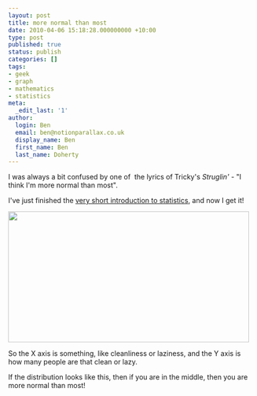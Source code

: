 ```yaml
---
layout: post
title: more normal than most
date: 2010-04-06 15:18:28.000000000 +10:00
type: post
published: true
status: publish
categories: []
tags:
- geek
- graph
- mathematics
- statistics
meta:
  _edit_last: '1'
author:
  login: Ben
  email: ben@notionparallax.co.uk
  display_name: Ben
  first_name: Ben
  last_name: Doherty
---
```

<p>I was always a bit confused by one of  the lyrics of Tricky's <em>Struglin'</em> - "I think I'm more normal than most".</p>
<p>I've just finished the <a title="you can buy it from amazon, woooo" href="http://www.amazon.co.uk/Statistics-Very-Short-Introduction-Introductions/dp/019923356X">very short introduction to statistics</a>, and now I get it!</p>
<p><a href="http://www.notionparallax.co.uk/wordpress/wp-content/uploads/2010/04/moreNormalThanMost.png"><img class="alignnone size-full wp-image-482" title="moreNormalThanMost" src="{{ site.baseurl }}/assets/moreNormalThanMost.png" alt="" width="490" height="266" /></a></p>
<p>So the X axis is something, like cleanliness or laziness, and the Y axis is how many people are that clean or lazy.</p>
<p>If the distribution looks like this, then if you are in the middle, then you are more normal than most!</p>
